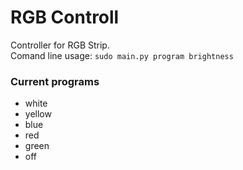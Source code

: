 # RGB Controll

Controller for RGB Strip.  
Comand line usage:
`sudo main.py program brightness`

### Current programs
- white
- yellow
- blue
- red
- green
- off